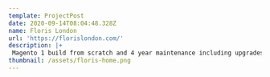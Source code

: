 ```yaml
---
template: ProjectPost
date: 2020-09-14T08:04:48.328Z
name: Floris London
url: 'https://florislondon.com/'
description: |+
 Magento 1 build from scratch and 4 year maintenance including upgrades, custom extension developments, theme install etc. 
thumbnail: /assets/floris-home.png
---
```


